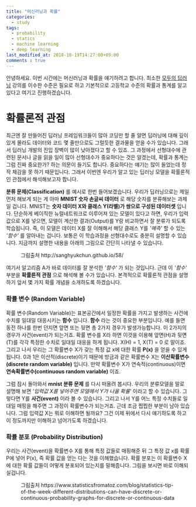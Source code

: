 ```yaml
---
title: "머신러닝과 확률"
categories:
  - study
tags:
  - probability
  - statics
  - machine learning
  - deep learning
last_modified_at: 2018-10-19T14:27:00+09:00
comments : true
---
```


안녕하세요. 이번 시간에는 머신러닝과 확률을 얘기하려고 합니다. 최소한 [모두의 딥러닝](https://hunkim.github.io/ml/) 강의를 이수한 수준은 필요로 하고 기본적으로 고등학교 수준의 확률과 통계를 알고 있다고 여기고 진행하겠습니다.

# 확률론적 관점

최근엔 잘 만들어진 딥러닝 프레임워크들이 많아 코딩만 할 줄 알면 딥러닝에 대해 깊이 있게 몰라도 데이터와 코드 몇 줄만으로도 그럴듯한 결과물을 얻을 수가 있습니다. 그래서 딥러닝 개발의 진입 장벽이 많이 낮아졌다고 할 수 있죠. 그 과정에서 선형대수에 관련된 문서나 글을 읽을 일이 많아 선형대수가 중요하다는 것은 알겠는데, 확률과 통계는 그럼 진짜 중요한가? 하는 의문이 들기도 합니다. 중요하다는 얘기는 많이 들었는데 정작 체감을 못 하기 때문입니다. 그래서 이번엔 우리가 알고 있는 딥러닝 모델을 확률론적인 관점에서 해석해보고자 합니다.

__분류 문제(Classification)__ 를 예시로 한번 들어보겠습니다. 우리가 딥러닝으로는 제일 먼저 해보게 되는 게 아마 __MNIST 숫자 손글씨 데이터__ 로 해당 숫자를 분류해보는 과제일 겁니다. MNIST는 __숫자 데이터 X와 클래스 Y(라벨)가 쌍으로 구성된 데이터셋__ 입니다. 단순하게 베이직한 뉴럴네트워크로 이루어져 있는 모델이 있다고 하면, 우리가 입력값으로 X를 넣으면, 모델이 계산한 결과(Output)를 Y랑 비교하면서 잘 분류가 되도록 학습됩니다. 즉, 이 모델은 데이터 X를 잘 이해해서 해당 클래스 Y를 *'예측'* 할 수 있는 *'함수'* 를 알아내는 겁니다. 보통은 이 학습과정을 선형대수로도 충분히 설명할 수 있습니다. 지금까지 설명한 내용을 아래의 그림으로 간단히 나타낼 수 있습니다.

<figure class="align-center">
  <img src="{{ site.url }}{{ site.baseurl }}/assets/post_images/2018-10-19-Machine_learning_and_Probability/0.PNG" alt="">
  <figcaption>그림출처 http://sanghyukchun.github.io/58/</figcaption>
</figure> 

여기서 알고리즘 A가 바로 데이터를 잘 분석한 *'함수'* 가 되는 것입니다. 근데 이 *'함수'* 부분을 __확률론적 관점__ 으로 해석해 볼 수가 있습니다. 본격적으로 확률론적 관점을 설명하기 앞서 몇 가지 확률 개념을 소개하도록 하겠습니다.

### 확률 변수 (Random Variable)
확률 변수(Random Variable)는 표본공간에서 일정한 확률을 가지고 발생하는 사건에 수치를 일대일 대응시키는 __함수__ 입니다. __함수__ 라는 것이 중요한 부분입니다. 예를 들면 동전 하나를 한번 던지면 앞면 또는 뒷면 총 2가지 경우가 발생가능합니다. 이 2가지의 경우가 사건(event)가 되는거죠. 확률 변수를 X라 하면 이것을 이용해 앞면(H)과 뒷면(T)를 각각 특정한 수치로 일대일 대응을 하게 됩니다. X(H) = 1, X(T) = 0 로 말이죠. 그리고 나서 우리는 그 확률변수 X가 갖는 특정 값 x에 대한 확률 __P(x)__ 을 얻을 수 있게 됩니다.  0과 1은 이산적(discrete)이기 때문에 방금과 같은 확률변수 X는 __이산확률변수(discrete random variable)__ 입니다. 만약 확률변수 X가 연속적(continuous)이면 __연속확률변수(continuous random variable)__ 이죠.

그럼 잠시 돌아와서 __mnist 분류 문제__ 를 다시 떠올려 봅시다. 우리의 분류모델을 말로 설명해 보면 *'입력값 X를 넣어주면 모델에서 Y가 나올 확률'* 이라고 할 수 있습니다. 그렇다면 Y를 __사건(event)__ 이라 볼 수 있습니다. 그리고 나서 Y를 어느 특정 수치들로 일대일 매핑을 해주면 그 과정이 확률변수가 되는거죠. 근데 조금 찝찝한 부분이 남아 있습니다. 그럼 입력값 X는 뭐로 이해하면 될까요? 그건 이제 뒤에서 다시 얘기하도록 하고 이 정도까지만 이해하고 넘어가도록 하겠습니다.

### 확률 분포 (Probability Distribution)
우리는 사건(event)을 확률변수 X를 통해 특정 값들로 매핑해준 뒤 그 특정 값 x를 확률 P에 넣어 P(x), 즉 확률 값을 얻는 다는 것을 이해했습니다. 확률 분포는 이 확률변수 X에 대한 확률 값들이 어떻게 분포되어 있는지를 말해줍니다. 그림을 보시면 바로 이해되실겁니다.

<figure class="align-center">
  <img src="{{ site.url }}{{ site.baseurl }}/assets/post_images/2018-10-19-Machine_learning_and_Probability/1.PNG" alt="">
  <figcaption>그림출처 https://www.statisticsfromatoz.com/blog/statistics-tip-of-the-week-different-distributions-can-have-discrete-or-continuous-probability-graphs-for-discrete-or-continuous-data</figcaption>
</figure> 



